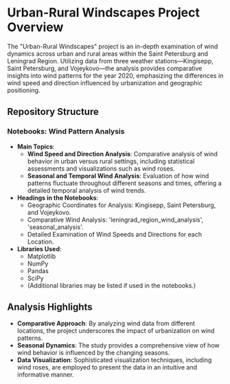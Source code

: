 # Urban-Rural Windscapes Project Overview
The "Urban-Rural Windscapes" project is an in-depth examination of wind dynamics across urban and rural areas within the Saint Petersburg and Leningrad Region. Utilizing data from three weather stations—Kingisepp, Saint Petersburg, and Vojeykovo—the analysis provides comparative insights into wind patterns for the year 2020, emphasizing the differences in wind speed and direction influenced by urbanization and geographic positioning.

## Repository Structure

### Notebooks: Wind Pattern Analysis
- **Main Topics**:
  - **Wind Speed and Direction Analysis**: Comparative analysis of wind behavior in urban versus rural settings, including statistical assessments and visualizations such as wind roses.
  - **Seasonal and Temporal Wind Analysis**: Evaluation of how wind patterns fluctuate throughout different seasons and times, offering a detailed temporal analysis of wind trends.
- **Headings in the Notebooks**:
  - Geographic Coordinates for Analysis: Kingisepp, Saint Petersburg, and Vojeykovo.
  - Comparative Wind Analysis: 'leningrad_region_wind_analysis', 'seasonal_analysis'.
  - Detailed Examination of Wind Speeds and Directions for each Location.
- **Libraries Used**: 
  - Matplotlib
  - NumPy
  - Pandas
  - SciPy
  - (Additional libraries may be listed if used in the notebooks.)

## Analysis Highlights
- **Comparative Approach**: By analyzing wind data from different locations, the project underscores the impact of urbanization on wind patterns.
- **Seasonal Dynamics**: The study provides a comprehensive view of how wind behavior is influenced by the changing seasons.
- **Data Visualization**: Sophisticated visualization techniques, including wind roses, are employed to present the data in an intuitive and informative manner.
